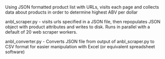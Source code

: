 Using JSON formatted product list with URLs, visits each page and collects data about products in order to determine highest ABV per dollar

anbl_scraper.py - visits urls specified in a JSON file, then repopulates JSON object with product attributes and writes to disk. Runs in parallel with a default of 20 web scraper workers.

anbl_converter.py - Converts JSON file from output of anbl_scraper.py to CSV format for easier manipulation with Excel (or equivalent spreadsheet software)

